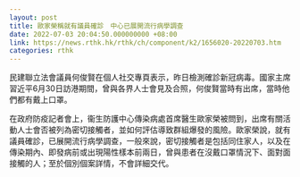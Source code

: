 ```yaml
---
layout: post
title: 歐家榮稱就有議員確診　中心已展開流行病學調查
date: 2022-07-03 20:04:50.000000000 +08:00
link: https://news.rthk.hk/rthk/ch/component/k2/1656020-20220703.htm
categories: rthk
---
```


民建聯立法會議員何俊賢在個人社交專頁表示，昨日檢測確診新冠病毒。國家主席習近平6月30日訪港期間，曾與各界人士會見及合照，何俊賢當時有出席，當時他們都有戴上口罩。

在政府防疫記者會上，衞生防護中心傳染病處首席醫生歐家榮被問到，出席有關活動人士會否被列為密切接觸者，並如何評估導致群組爆發的風險。歐家榮說，就有議員確診，已展開流行病學調查，一般來說，密切接觸者是包括同住家人，以及在傳染期內、即發病前或出現陽性樣本前兩日，曾與患者在沒戴口罩情況下、面對面接觸的人；至於個別個案詳情，不會詳細交代。
